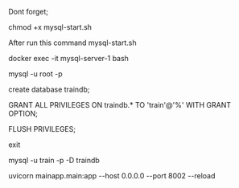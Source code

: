 Dont forget;

chmod +x mysql-start.sh

After run this command mysql-start.sh

docker exec -it mysql-server-1 bash

mysql -u root -p

create database traindb;

GRANT ALL PRIVILEGES ON traindb.* TO 'train'@'%' WITH GRANT OPTION;

FLUSH PRIVILEGES;

exit

mysql -u train -p -D traindb

uvicorn mainapp.main:app --host 0.0.0.0 --port 8002 --reload